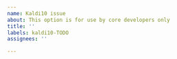 ```yaml
---
name: Kaldi10 issue
about: This option is for use by core developers only
title: ''
labels: kaldi10-TODO
assignees: ''

---
```



